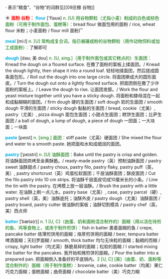· 表示“粮食”、“谷物”的词群见[[09庄稼 谷物]]

☀ <font color="red">**面粉 谷粉：**</font>
<font color="sky blue">**flour**</font> ['flaʊə] 
<font color="rgb(227, 108, 9)">n. [U] 用谷物颗粒（尤指小麦）制成的白色或棕色面粉（可用于制作面包、蛋糕等）：</font>bread flour 做面包用的面粉 / rice, wheat flour 米粉；小麦面粉 / flour mill 面粉厂

<font color="sky blue">**meal**</font> [mi:l] 
<font color="rgb(227, 108, 9)">n. [U] 常构成复合词，指已被碾成粉的谷物颗粒（用作动物饲料或加工成面粉）：</font>了解即可
                      
<font color="sky blue">**dough**</font> [dəʊ; 美 doʊ]
<font color="rgb(227, 108, 9)">n. [U, sing.]（用于制作面包或其它糕点的）生面团：</font>Knead the dough on a floured surface. 在撒了面粉的案板上揉面团。/ Knead the dough lightly, then shape it into a round loaf. 轻轻地揉面团，然后搓成圆条面包形。/ Roll out the dough into one large circle. 将面团擀成大的圆形面皮。/ Turn the dough out onto a lightly floured surface. 把面团倒在撒了少许面粉的案板上。/ Leave the dough to rise. 让面团发醇。/ Work the flour and yeast mixture together until you have a sticky dough. 将面粉和酵母混在一起和成黏糊糊的面团。/ firm dough 硬的生面团 / soft dough 软的生面团 / smooth dough 平滑的生面团 / sticky dough 黏黏的生面团 / bread, cookie（尤美）, pastry（尤美）, pizza dough 面包生面团；小甜点生面团；糕饼生面团；比萨生面团 / a ball of dough, a lump of dough, a piece of dough 一团面；一大块面；一块面

<font color="sky blue">**paste**</font> [peɪst]
<font color="rgb(227, 108, 9)">n. [sing.] 面团：</font>stiff paste（尤英）硬面团 / She mixed the flour and water to a smooth paste. 她把面和水和成细润的面团。
           
<font color="sky blue">**pastry**</font> [ˈpeɪstri]
<font color="rgb(227, 108, 9)">n. [U] 油酥面团：</font>Bake until the pastry is crisp and golden. 将油酥面团烘烤至金黄酥脆。/ ready-made pastry（英）预制油酥面团 / pastry sweet 油酥甜点 / pastry choux, pastry filo, pastry flaky, pastry puff（英，美）, pastry shortcrust（英）鸡蛋松软面团；千层油酥面团；酥皮面团 / Cut the filo pastry into 10 cm strips. 将油酥千层面皮切成10厘米长的小条。/ Line the tin with the pastry. 在烤模上放一层油酥。/ Brush the pastry with a little water. 在油酥上刷一点儿水。pastry base（尤英）, case, pastry parcel（硬）, pastry shell（英，美）油酥底托；油酥外皮 / pastry dough（尤美）油酥面团 / pastry board, pastry cutter 做油酥的案板；油酥切割模具 / pastry chef（英，美）西点师
           
<font color="sky blue">**batter**</font> [ˈbætə(r)]
<font color="rgb(227, 108, 9)">n. 1 [U, C]（由蛋、奶和面粉混合制作的）面糊（用以浇在待煎的鱼、鸡等食物上，或用于制作煎饼）：</font>fish in batter 裹着面糊的鱼 / crepe, pancake batter 烙薄煎饼用的面糊；烙厚煎饼用的面糊 / beer, tempura batter 啤酒面糊；天妇罗面糊 / smooth, thick batter 均匀无块粒的面糊；黏稠的而糊 / crispy, light batter（均尤英）酥脆易碎的面糊；松软的面糊 / I started mixing the batter for the pancakes. 我开始和摊煎饼的面糊。/ Pour the batter into a prepared pan. 把面糊倒入准备好的平底锅内。<font color="rgb(227, 108, 9)">2 [U, C] [美]（由蛋、奶、面粉等混合制作的）面糊（用于制作蛋糕）：</font>brownie, cake, cookie batter（均美）果仁巧克力面糊；蛋糕面糊；曲奇面糊 / chocolate batter（美）巧克力糊
